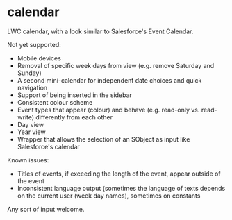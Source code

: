 # calendar
LWC calendar, with a look similar to Salesforce's Event Calendar.

Not yet supported:

- Mobile devices
- Removal of specific week days from view (e.g. remove Saturday and Sunday)
- A second mini-calendar for independent date choices and quick navigation
- Support of being inserted in the sidebar
- Consistent colour scheme
- Event types that appear (colour) and behave (e.g. read-only vs. read-write) differently from each other
- Day view
- Year view
- Wrapper that allows the selection of an SObject as input like Salesforce's calendar

Known issues:

- Titles of events, if exceeding the length of the event, appear outside of the event
- Inconsistent language output (sometimes the language of texts depends on the current user (week day names), sometimes on constants

Any sort of input welcome.